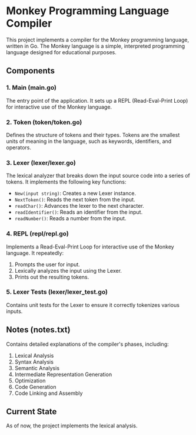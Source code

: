 # Monkey Programming Language Compiler

This project implements a compiler for the Monkey programming language, written in Go. The Monkey language is a simple, interpreted programming language designed for educational purposes.


## Components

### 1. Main (main.go)

The entry point of the application. It sets up a REPL (Read-Eval-Print Loop) for interactive use of the Monkey language.

### 2. Token (token/token.go)

Defines the structure of tokens and their types. Tokens are the smallest units of meaning in the language, such as keywords, identifiers, and operators.

### 3. Lexer (lexer/lexer.go)

The lexical analyzer that breaks down the input source code into a series of tokens. It implements the following key functions:

- `New(input string)`: Creates a new Lexer instance.
- `NextToken()`: Reads the next token from the input.
- `readChar()`: Advances the lexer to the next character.
- `readIdentifier()`: Reads an identifier from the input.
- `readNumber()`: Reads a number from the input.

### 4. REPL (repl/repl.go)

Implements a Read-Eval-Print Loop for interactive use of the Monkey language. It repeatedly:

1. Prompts the user for input.
2. Lexically analyzes the input using the Lexer.
3. Prints out the resulting tokens.

### 5. Lexer Tests (lexer/lexer_test.go)

Contains unit tests for the Lexer to ensure it correctly tokenizes various inputs.

## Notes (notes.txt)

Contains detailed explanations of the compiler's phases, including:

1. Lexical Analysis
2. Syntax Analysis
3. Semantic Analysis
4. Intermediate Representation Generation
5. Optimization
6. Code Generation
7. Code Linking and Assembly

## Current State

As of now, the project implements the lexical analysis.
